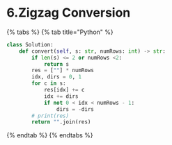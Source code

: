 # 6.Zigzag Conversion

{% tabs %}
{% tab title="Python" %}
```python
class Solution:
    def convert(self, s: str, numRows: int) -> str:
        if len(s) <= 2 or numRows <2:
            return s
        res = [""] * numRows
        idx, dirs = 0, 1
        for c in s:
            res[idx] += c
            idx += dirs
            if not 0 < idx < numRows - 1:
                dirs = -dirs
        # print(res)
        return "".join(res)
```
{% endtab %}
{% endtabs %}

